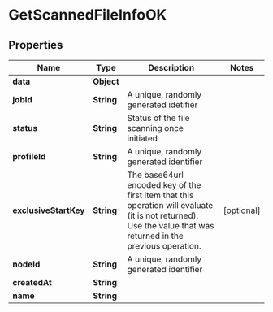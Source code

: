 # GetScannedFileInfoOK

## Properties

| Name                  | Type       | Description                                                                                                                                                    | Notes      |
| --------------------- | ---------- | -------------------------------------------------------------------------------------------------------------------------------------------------------------- | ---------- |
| **data**              | **Object** |                                                                                                                                                                |            |
| **jobId**             | **String** | A unique, randomly generated idetifier                                                                                                                         |            |
| **status**            | **String** | Status of the file scanning once initiated                                                                                                                     |            |
| **profileId**         | **String** | A unique, randomly generated identifier                                                                                                                        |            |
| **exclusiveStartKey** | **String** | The base64url encoded key of the first item that this operation will evaluate (it is not returned). Use the value that was returned in the previous operation. | [optional] |
| **nodeId**            | **String** | A unique, randomly generated identifier                                                                                                                        |            |
| **createdAt**         | **String** |                                                                                                                                                                |            |
| **name**              | **String** |                                                                                                                                                                |            |

